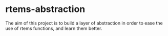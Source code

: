 # rtems-abstraction

The aim of this project is to build a layer of abstraction in order to ease the use of rtems functions,
and learn them better.
